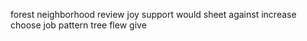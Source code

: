 forest neighborhood review joy support would sheet against increase choose job pattern tree flew give